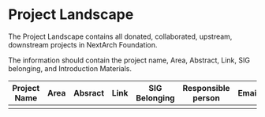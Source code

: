 # Project Landscape

The Project Landscape contains all donated, collaborated, upstream, downstream projects in NextArch Foundation.

The information should contain the project name, Area, Abstract, Link, SIG belonging, and Introduction Materials.


| Project Name  |    Area     |  Absract  |  Link | SIG Belonging  | Responsible person | Email | Introduction Materials | 
| --------------|-------------|-----------|-------|----------------| -------------------|-------|----------------------- | 
|||||||||
